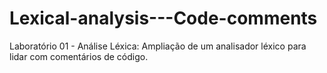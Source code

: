 # Lexical-analysis---Code-comments
Laboratório 01 - Análise Léxica: Ampliação de um analisador léxico para lidar com comentários de código.
